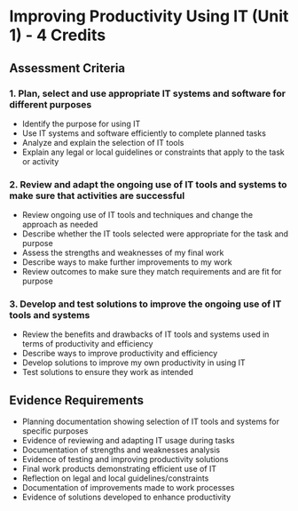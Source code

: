 # Improving Productivity Using IT (Unit 1) - 4 Credits

## Assessment Criteria

### 1. Plan, select and use appropriate IT systems and software for different purposes
- Identify the purpose for using IT
- Use IT systems and software efficiently to complete planned tasks
- Analyze and explain the selection of IT tools
- Explain any legal or local guidelines or constraints that apply to the task or activity

### 2. Review and adapt the ongoing use of IT tools and systems to make sure that activities are successful
- Review ongoing use of IT tools and techniques and change the approach as needed
- Describe whether the IT tools selected were appropriate for the task and purpose
- Assess the strengths and weaknesses of my final work
- Describe ways to make further improvements to my work
- Review outcomes to make sure they match requirements and are fit for purpose

### 3. Develop and test solutions to improve the ongoing use of IT tools and systems
- Review the benefits and drawbacks of IT tools and systems used in terms of productivity and efficiency
- Describe ways to improve productivity and efficiency
- Develop solutions to improve my own productivity in using IT
- Test solutions to ensure they work as intended

## Evidence Requirements

- Planning documentation showing selection of IT tools and systems for specific purposes
- Evidence of reviewing and adapting IT usage during tasks
- Documentation of strengths and weaknesses analysis
- Evidence of testing and improving productivity solutions
- Final work products demonstrating efficient use of IT
- Reflection on legal and local guidelines/constraints
- Documentation of improvements made to work processes
- Evidence of solutions developed to enhance productivity
